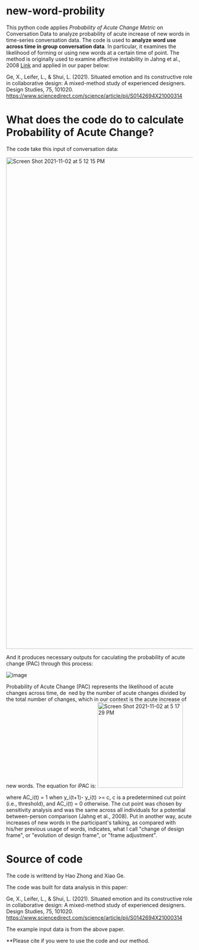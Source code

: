 # new-word-probility
This python code applies _Probability of Acute Change Metric_ on Conversation Data to analyze probability of acute increase of new words in time-series conversation data.
The code is used to **analyze word use across time in group conversation data**. In particular, it examines the likelihood of forming or using new words at a certain time of point. The method is originally used to examine affective instability in Jahng et al., 2008 [Link](https://psycnet.apa.org/record/2008-17368-004) and applied in our paper below:

Ge, X., Leifer, L., & Shui, L. (2021). Situated emotion and its constructive role in collaborative design: A mixed-method study of experienced designers. Design Studies, 75, 101020. https://www.sciencedirect.com/science/article/pii/S0142694X21000314 


# What does the code do to calculate Probability of Acute Change?

The code take this input of conversation data:

<img width="1323" alt="Screen Shot 2021-11-02 at 5 12 15 PM" src="https://user-images.githubusercontent.com/733839/139968594-3fab92f4-7aef-41ca-be2c-0bfc455fab30.png">

And it produces necessary outputs for caculating the probability of acute change (PAC) through this process:

![image](https://user-images.githubusercontent.com/733839/139968744-a5d81c6d-1c01-49a2-ab36-b2d21e1b7216.png)

Probability of Acute Change (PAC) represents the likelihood of acute changes across time, de ned by the number of acute changes divided by the total number of changes, which in our context is the acute increase of new words. The equation for iPAC
is:
<img width="230" alt="Screen Shot 2021-11-02 at 5 17 29 PM" src="https://user-images.githubusercontent.com/733839/139968854-40cd5353-f6f5-4299-a59a-84962f56c87a.png">

where AC_i(t) = 1 when y_i(t+1)- y_i(t) >= c, c is a predetermined cut point (i.e., threshold), and AC_i(t) = 0 otherwise. The cut point was chosen by
sensitivity analysis and was the same across all individuals for a potential between-person comparison (Jahng et al., 2008). Put in another way, acute increases of new words in the participant's talking, as compared with his/her previous usage of words, indicates, what I call "change of design frame", or "evolution of design frame", or "frame adjustment". 


# Source of code
The code is writtend by Hao Zhong and Xiao Ge.

The code was built for data analysis in this paper: 

Ge, X., Leifer, L., & Shui, L. (2021). Situated emotion and its constructive role in collaborative design: A mixed-method study of experienced designers. Design Studies, 75, 101020. https://www.sciencedirect.com/science/article/pii/S0142694X21000314 

The example input data is from the above paper.

**Please cite if you were to use the code and our method.

